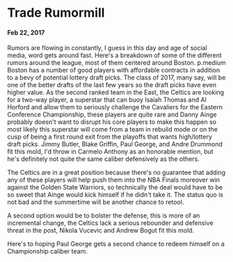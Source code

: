 # Trade Rumormill

#### Feb 22, 2017

Rumors are flowing in constantly, I guess in this day and age of social media, word gets around fast.  Here's a breakdown of some of the different rumors around the league, most of them centered around Boston.
p.medium Boston has a number of good players with affordable contracts in addition to a bevy of potential lottery draft picks.  The class of 2017, many say, will be one of the better drafts of the last few years so the draft picks have even higher value.  As the second ranked team in the East, the Celtics are looking for a two-way player, a superstar that can buoy Isaiah Thomas and Al Horford and allow them to seriously challenge the Cavaliers for the Eastern Conference Championship, these players are quite rare and Danny Ainge probably doesn't want to disrupt his core players to make this happen so most likely this superstar will come from a team in rebuild mode or on the cusp of being a first round exit from the playoffs that wants high/lottery draft picks.  Jimmy Butler, Blake Griffin, Paul George, and Andre Drummond fit this mold, I'd throw in Carmelo Anthony as an honorable mention, but he's definitely not quite the same caliber defensively as the others.

<span class="jimmy-butler"></span>
<span class="blake-griffin"></span>
<span class="paul-george"></span>
<span class="andre-drummond"></span>
<span class="carmelo-anthony"></span>

The Celtics are in a great position because there's no guarantee that adding any of these players will help push them into the NBA Finals moreover win against the Golden State Warriors, so technically the deal would have to be so sweet that Ainge would kick himself if he didn't take it.  The status quo is not bad and the summertime will be another chance to retool.

A second option would be to bolster the defense, this is more of an incremental change, the Celtics lack a serious rebounder and defensive threat in the post, Nikola Vucevic and Andrew Bogut fit this mold.

<span class="nikola-vucevic"></span>
<span class="andrew-bogut"></span>

Here's to hoping Paul George gets a second chance to redeem himself on a Championship caliber team.
